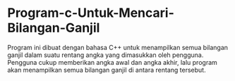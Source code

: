# Program-c-Untuk-Mencari-Bilangan-Ganjil
Program ini dibuat dengan bahasa C++ untuk menampilkan semua bilangan ganjil dalam suatu rentang angka yang dimasukkan oleh pengguna. Pengguna cukup memberikan angka awal dan angka akhir, lalu program akan menampilkan semua bilangan ganjil di antara rentang tersebut.
